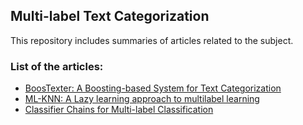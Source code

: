 ## Multi-label Text Categorization

This repository includes summaries of articles related to the subject.

### List of the articles:

* [BoosTexter: A Boosting-based System for Text Categorization](https://github.com/BerkMandiracioglu/CS-490-Research/raw/master/Summaries/boostexter.docx) 
* [ML-KNN: A Lazy learning approach to multilabel learning](https://github.com/BerkMandiracioglu/CS-490-Research/raw/master/Summaries/ML-KNN.docx)
* [Classifier Chains for Multi-label Classification](https://github.com/BerkMandiracioglu/CS-490-Research/raw/master/Summaries/Classifier%20Chains.docx)
